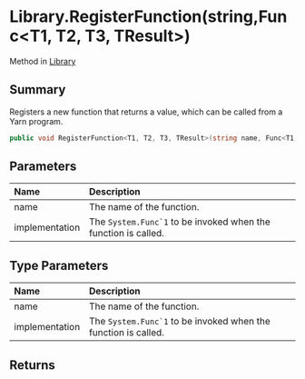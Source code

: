 # Library.RegisterFunction(string,Func<T1, T2, T3, TResult>)

Method in [Library](/api/csharp/yarn.library.md)

## Summary


Registers a new function that returns a value, which can be
called from a Yarn program.


```csharp
public void RegisterFunction<T1, T2, T3, TResult>(string name, Func<T1, T2, T3, TResult> implementation)
```

## Parameters

|Name|Description|
|:---|:---|
|name|The name of the function.|
|implementation|The  <code>System.Func`1</code>  to be invoked when the function is called.|

## Type Parameters

|Name|Description|
|:---|:---|
|name|The name of the function.|
|implementation|The  <code>System.Func`1</code>  to be invoked when the function is called.|

## Returns



